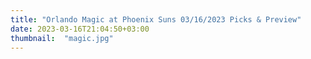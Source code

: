 ```yaml
---
title: "Orlando Magic at Phoenix Suns 03/16/2023 Picks & Preview"
date: 2023-03-16T21:04:50+03:00
thumbnail:  "magic.jpg"
---
```



